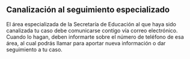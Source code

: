 ## Canalización al seguimiento especializado

El área especializada de la Secretaría de Educación al que haya sido canalizada tu caso debe comunicarse contigo vía correo electrónico. Cuando lo hagan, deben informarte  sobre el número de teléfono de esa área, al cual podrás llamar para aportar nueva información  o dar seguimiento a tu caso.
